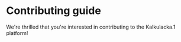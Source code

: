 # Contributing guide

We're thrilled that you're interested in contributing to the Kalkulacka.1 platform!
